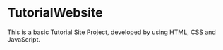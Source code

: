 # TutorialWebsite
This is a basic Tutorial Site Project, developed by using HTML, CSS and JavaScript.
